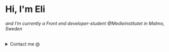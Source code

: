 # Hi, I'm Eli
###### and I'm currently a Front end developer-student @Medieinstitutet in Malmo, Sweden

<details><summary>Contact me @</summary>
<p>

#### email: elina.ennab@medieinstitutet.se
#### linkedin: elina ennab

</p>
</details>

<!--
**eli-ennab/eli-ennab** is a ✨ _special_ ✨ repository because its `README.md` (this file) appears on your GitHub profile.


Here are some ideas to get you started:

- 🔭 I’m currently working on ...
- 🌱 I’m currently learning ...
- 👯 I’m looking to collaborate on ...
- 🤔 I’m looking for help with ...
- 💬 Ask me about ...
- 📫 How to reach me: ...
- 😄 Pronouns: ...
- ⚡ Fun fact: ...
-->
